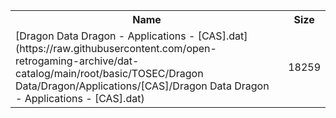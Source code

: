 <table>
<tr><th>Name</th><th>Size</th></tr>
<tr><td>[Dragon Data Dragon - Applications - [CAS].dat](https://raw.githubusercontent.com/open-retrogaming-archive/dat-catalog/main/root/basic/TOSEC/Dragon Data/Dragon/Applications/[CAS]/Dragon Data Dragon - Applications - [CAS].dat)</td><td>18259</td></tr>
</table>
